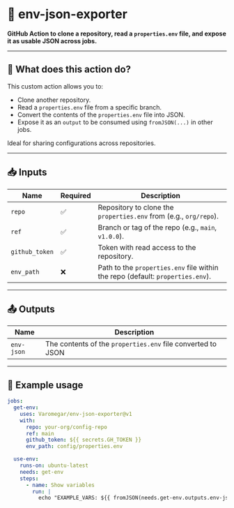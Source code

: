 # 🔄 env-json-exporter

**GitHub Action to clone a repository, read a `properties.env` file, and expose it as usable JSON across jobs.**

---

## 🚀 What does this action do?

This custom action allows you to:

- Clone another repository.
- Read a `properties.env` file from a specific branch.
- Convert the contents of the `properties.env` file into JSON.
- Expose it as an `output` to be consumed using `fromJSON(...)` in other jobs.

Ideal for sharing configurations across repositories.

---

## 📥 Inputs

| Name           | Required | Description                                                                 |
|----------------|----------|-----------------------------------------------------------------------------|
| `repo`         | ✅       | Repository to clone the `properties.env` from (e.g., `org/repo`).           |
| `ref`          | ✅       | Branch or tag of the repo (e.g., `main`, `v1.0.0`).                         |
| `github_token` | ✅       | Token with read access to the repository.                                  |
| `env_path`     | ❌       | Path to the `properties.env` file within the repo (default: `properties.env`). |

---

## 📤 Outputs

| Name         | Description                                                  |
|--------------|--------------------------------------------------------------|
| `env-json`   | The contents of the `properties.env` file converted to JSON  |

---

## 🧪 Example usage

```yaml
jobs:
  get-env:
    uses: Varomegar/env-json-exporter@v1
    with:
      repo: your-org/config-repo
      ref: main
      github_token: ${{ secrets.GH_TOKEN }}
      env_path: config/properties.env

  use-env:
    runs-on: ubuntu-latest
    needs: get-env
    steps:
      - name: Show variables
        run: |
          echo "EXAMPLE_VARS: ${{ fromJSON(needs.get-env.outputs.env-json).EXAMPLE_VARS }}"
```